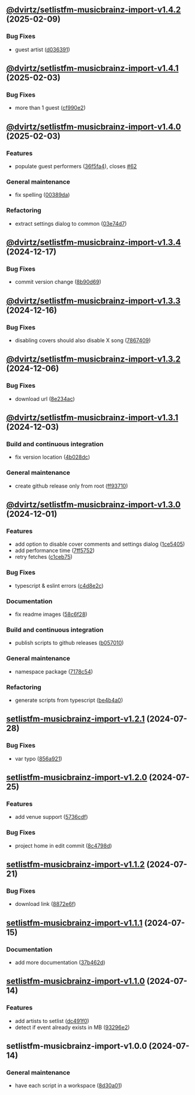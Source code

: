 ## [@dvirtz/setlistfm-musicbrainz-import-v1.4.2](https://github.com/dvirtz/musicbrainz-scripts/compare/@dvirtz/setlistfm-musicbrainz-import-v1.4.1...@dvirtz/setlistfm-musicbrainz-import-v1.4.2) (2025-02-09)


### Bug Fixes

* guest artist ([d036391](https://github.com/dvirtz/musicbrainz-scripts/commit/d036391050195181145aade950b03ddcbac096cd))

## [@dvirtz/setlistfm-musicbrainz-import-v1.4.1](https://github.com/dvirtz/musicbrainz-scripts/compare/@dvirtz/setlistfm-musicbrainz-import-v1.4.0...@dvirtz/setlistfm-musicbrainz-import-v1.4.1) (2025-02-03)


### Bug Fixes

* more than 1 guest ([cf990e2](https://github.com/dvirtz/musicbrainz-scripts/commit/cf990e222e8586d7aa7320516873da0b9fb2ed1d))

## [@dvirtz/setlistfm-musicbrainz-import-v1.4.0](https://github.com/dvirtz/musicbrainz-scripts/compare/@dvirtz/setlistfm-musicbrainz-import-v1.3.4...@dvirtz/setlistfm-musicbrainz-import-v1.4.0) (2025-02-03)


### Features

* populate guest performers ([36f5fa4](https://github.com/dvirtz/musicbrainz-scripts/commit/36f5fa48a293bb9cb678ac0962c3e648301ec750)), closes [#62](https://github.com/dvirtz/musicbrainz-scripts/issues/62)


### General maintenance

* fix spelling ([00389da](https://github.com/dvirtz/musicbrainz-scripts/commit/00389da1d549f164d814cb67896da8172a6c8a39))


### Refactoring

* extract settings dialog to common ([03e74d7](https://github.com/dvirtz/musicbrainz-scripts/commit/03e74d7604e581a17e0e546dccb20f8bf5338c3d))

## [@dvirtz/setlistfm-musicbrainz-import-v1.3.4](https://github.com/dvirtz/musicbrainz-scripts/compare/@dvirtz/setlistfm-musicbrainz-import-v1.3.3...@dvirtz/setlistfm-musicbrainz-import-v1.3.4) (2024-12-17)


### Bug Fixes

* commit version change ([8b90d69](https://github.com/dvirtz/musicbrainz-scripts/commit/8b90d698598e19ffcade692d0e6cc9403ea71b04))

## [@dvirtz/setlistfm-musicbrainz-import-v1.3.3](https://github.com/dvirtz/musicbrainz-scripts/compare/@dvirtz/setlistfm-musicbrainz-import-v1.3.2...@dvirtz/setlistfm-musicbrainz-import-v1.3.3) (2024-12-16)


### Bug Fixes

* disabling covers should also disable X song ([7867409](https://github.com/dvirtz/musicbrainz-scripts/commit/78674097a5ff8d4420998ec3d6f34a3ddc16d43a))

## [@dvirtz/setlistfm-musicbrainz-import-v1.3.2](https://github.com/dvirtz/musicbrainz-scripts/compare/@dvirtz/setlistfm-musicbrainz-import-v1.3.1...@dvirtz/setlistfm-musicbrainz-import-v1.3.2) (2024-12-06)


### Bug Fixes

* download url ([8e234ac](https://github.com/dvirtz/musicbrainz-scripts/commit/8e234ac0cc29bf1abbd2e30f231c3d7c691ad06c))

## [@dvirtz/setlistfm-musicbrainz-import-v1.3.1](https://github.com/dvirtz/musicbrainz-scripts/compare/@dvirtz/setlistfm-musicbrainz-import-v1.3.0...@dvirtz/setlistfm-musicbrainz-import-v1.3.1) (2024-12-03)


### Build and continuous integration

* fix version location ([4b028dc](https://github.com/dvirtz/musicbrainz-scripts/commit/4b028dcc19eca106d67a1c6eb15643e03ea9ecc5))


### General maintenance

* create github release only from root ([ff93710](https://github.com/dvirtz/musicbrainz-scripts/commit/ff9371069d008be91b4d8ac156b7e3a473875474))

## [@dvirtz/setlistfm-musicbrainz-import-v1.3.0](https://github.com/dvirtz/musicbrainz-scripts/compare/@dvirtz/setlistfm-musicbrainz-import-v1.2.1...@dvirtz/setlistfm-musicbrainz-import-v1.3.0) (2024-12-01)


### Features

* add option to disable cover comments and settings dialog ([1ce5405](https://github.com/dvirtz/musicbrainz-scripts/commit/1ce54054a132647391c56870de57aefda285a847))
* add performance time ([7ff5752](https://github.com/dvirtz/musicbrainz-scripts/commit/7ff5752d52dc603fa26610f4a6c30c7216196562))
* retry fetches ([c1ceb75](https://github.com/dvirtz/musicbrainz-scripts/commit/c1ceb75b66622aa62372812f6bb3929b94de38e4))


### Bug Fixes

* typescript & eslint errors ([c4d8e2c](https://github.com/dvirtz/musicbrainz-scripts/commit/c4d8e2c4d0eed5546da686ffde3dfc241091abe7))


### Documentation

* fix readme images ([58c6f28](https://github.com/dvirtz/musicbrainz-scripts/commit/58c6f28e83b60be100998f95996d242f76107931))


### Build and continuous integration

* publish scripts to github releases ([b057010](https://github.com/dvirtz/musicbrainz-scripts/commit/b057010da9e8e588c5c3c468df2deb9bbcae69bf))


### General maintenance

* namespace package ([7178c54](https://github.com/dvirtz/musicbrainz-scripts/commit/7178c54dde124d84cf75ce3a7f18c44a5329a73b))


### Refactoring

* generate scripts from typescript ([be4b4a0](https://github.com/dvirtz/musicbrainz-scripts/commit/be4b4a045592202b39ef74771690cf07ca3c37b2))

## [setlistfm-musicbrainz-import-v1.2.1](https://github.com/dvirtz/musicbrainz-scripts/compare/setlistfm-musicbrainz-import-v1.2.0...setlistfm-musicbrainz-import-v1.2.1) (2024-07-28)

### Bug Fixes

- var typo ([856a921](https://github.com/dvirtz/musicbrainz-scripts/commit/856a92165f7a769e28f11a50e2da2e3044cd15a8))

## [setlistfm-musicbrainz-import-v1.2.0](https://github.com/dvirtz/musicbrainz-scripts/compare/setlistfm-musicbrainz-import-v1.1.2...setlistfm-musicbrainz-import-v1.2.0) (2024-07-25)

### Features

- add venue support ([5736cdf](https://github.com/dvirtz/musicbrainz-scripts/commit/5736cdf230fb658bb4f589e8eb436548fa106e3e))

### Bug Fixes

- project home in edit commit ([8c4798d](https://github.com/dvirtz/musicbrainz-scripts/commit/8c4798dad55625e775fdb52fab50273dc68f8a66))

## [setlistfm-musicbrainz-import-v1.1.2](https://github.com/dvirtz/musicbrainz-scripts/compare/setlistfm-musicbrainz-import-v1.1.1...setlistfm-musicbrainz-import-v1.1.2) (2024-07-21)

### Bug Fixes

- download link ([8872e6f](https://github.com/dvirtz/musicbrainz-scripts/commit/8872e6f2dbfd7a48e582c2fd99ef23419509fba5))

## [setlistfm-musicbrainz-import-v1.1.1](https://github.com/dvirtz/musicbrainz-scripts/compare/setlistfm-musicbrainz-import-v1.1.0...setlistfm-musicbrainz-import-v1.1.1) (2024-07-15)

### Documentation

- add more documentation ([37b462d](https://github.com/dvirtz/musicbrainz-scripts/commit/37b462d206655b53475b2fae458fd050f1952269))

## [setlistfm-musicbrainz-import-v1.1.0](https://github.com/dvirtz/musicbrainz-scripts/compare/setlistfm-musicbrainz-import-v1.0.0...setlistfm-musicbrainz-import-v1.1.0) (2024-07-14)

### Features

- add artists to setlist ([dc491f0](https://github.com/dvirtz/musicbrainz-scripts/commit/dc491f0e5e87ecfbdbc6d454bc8358339c0bd959))
- detect if event already exists in MB ([93296e2](https://github.com/dvirtz/musicbrainz-scripts/commit/93296e2d1ce8586c5813486368c0db8228f598c4))

## setlistfm-musicbrainz-import-v1.0.0 (2024-07-14)

### General maintenance

- have each script in a workspace ([8d30a01](https://github.com/dvirtz/musicbrainz-scripts/commit/8d30a0164054c0c6bf54c45b8bea8c8e85b60a31))
